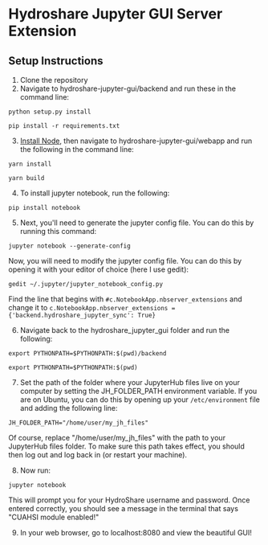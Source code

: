 # Hydroshare Jupyter GUI Server Extension

## Setup Instructions
1. Clone the repository
2. Navigate to hydroshare-jupyter-gui/backend and run these in the command line:

`python setup.py install`

`pip install -r requirements.txt`

3. [Install Node](https://nodejs.org/en/download/), then navigate to hydroshare-jupyter-gui/webapp and run the following in the command line:

`yarn install`

`yarn build`


4. To install jupyter notebook, run the following:

`pip install notebook`

5. Next, you'll need to generate the jupyter config file. You can do this by running this command:

`jupyter notebook --generate-config`

Now, you will need to modify the jupyter config file. You can do this by opening it with your editor of choice (here I use gedit):

`gedit ~/.jupyter/jupyter_notebook_config.py`

Find the line that begins with `#c.NotebookApp.nbserver_extensions` and change it to `c.NotebookApp.nbserver_extensions = {'backend.hydroshare_jupyter_sync': True}`

6. Navigate back to the hydroshare_jupyter_gui folder and run the following:

[//]: # (TODO: make this persistent)

`export PYTHONPATH=$PYTHONPATH:$(pwd)/backend`

`export PYTHONPATH=$PYTHONPATH:$(pwd)`

7. Set the path of the folder where your JupyterHub files live on your computer by setting the JH_FOLDER_PATH environment variable. If you are on Ubuntu, you can do this by opening up your `/etc/environment` file and adding the following line:

`JH_FOLDER_PATH="/home/user/my_jh_files"`

Of course, replace "/home/user/my_jh_files" with the path to your JupyterHub files folder. To make sure this path takes effect, you should then log out and log back in (or restart your machine).


8. Now run:

`jupyter notebook`

This will prompt you for your HydroShare username and password. Once entered correctly, you should see a message in the terminal that says "CUAHSI module enabled!"

9. In your web browser, go to localhost:8080 and view the beautiful GUI!
